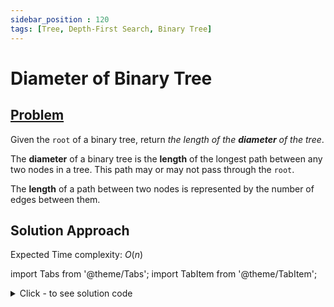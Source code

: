 ```yaml
---
sidebar_position : 120
tags: [Tree, Depth-First Search, Binary Tree]
---
```


# Diameter of Binary Tree

## [Problem](https://leetcode.com/problems/diameter-of-binary-tree/)

<p>Given the <code>root</code> of a binary tree, return <em>the length of the <strong>diameter</strong> of the tree</em>.</p>

<p>The <strong>diameter</strong> of a binary tree is the <strong>length</strong> of the longest path between any two nodes in a tree. This path may or may not pass through the <code>root</code>.</p>

<p>The <strong>length</strong> of a path between two nodes is represented by the number of edges between them.</p>

## Solution Approach

Expected Time complexity: $O(n)$

import Tabs from '@theme/Tabs';
import TabItem from '@theme/TabItem';

<details><summary>Click - to see solution code</summary>

<Tabs>
<TabItem value="cpp" label="C++">

```cpp
class Solution {
    int ans;
    map<TreeNode*, int> mp;

   public:
    void traverse(TreeNode* root) {
        if (!root) return;
        traverse(root->left);
        traverse(root->right);
        int dist = 0;
        mp[root] = 0;
        if (root->left) {
            dist += mp[root->left] + 1;
            mp[root] = mp[root->left] + 1;
        }
        if (root->right) {
            dist += mp[root->right] + 1;
            mp[root] = max(mp[root], mp[root->right] + 1);
        }
        ans = max(ans, dist);
    }

    int diameterOfBinaryTree(TreeNode* root) {
        ans = 0;
        traverse(root);
        return ans;
    }
};

```
</TabItem>
</Tabs>

</details>
